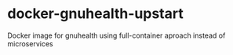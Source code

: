 # docker-gnuhealth-upstart
Docker image for gnuhealth using full-container aproach instead of microservices
